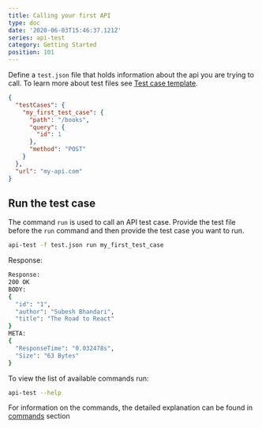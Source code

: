 ```yaml
---
title: Calling your first API
type: doc
date: '2020-06-03T15:46:37.121Z'
series: api-test
category: Getting Started
position: 101
---
```


Define a `test.json` file that holds information about the api you are trying to call. To learn more about test files see [Test case template](/api-test/test-cases-template).

```json
{
  "testCases": {
    "my_first_test_case": {
      "path": "/books",
      "query": {
        "id": 1
      },
      "method": "POST"
    }
  },
  "url": "my-api.com"
}
```

## Run the test case

The command `run` is used to call an API test case. Provide the test file before the `run` command and then provide the test case you want to run.

```sh
api-test -f test.json run my_first_test_case
```

Response:

```sh
Response:
200 OK
BODY:
{
  "id": "1",
  "author": "Subesh Bhandari",
  "title": "The Road to React"
}
META:
{
  "ResponseTime": "0.032478s",
  "Size": "63 Bytes"
}
```

To view the list of available commands run:

```sh
api-test --help
```
For information on the commands, the detailed explanation can be found in [commands](/api-test/commands) section
